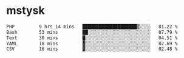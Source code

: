 # mstysk

<!--START_SECTION:waka-->

```txt
PHP         9 hrs 14 mins   ████████████████████▒░░░░   81.22 %
Bash        53 mins         ██░░░░░░░░░░░░░░░░░░░░░░░   07.79 %
Text        30 mins         █░░░░░░░░░░░░░░░░░░░░░░░░   04.51 %
YAML        18 mins         ▓░░░░░░░░░░░░░░░░░░░░░░░░   02.69 %
CSV         16 mins         ▓░░░░░░░░░░░░░░░░░░░░░░░░   02.48 %
```

<!--END_SECTION:waka-->
